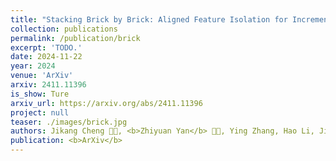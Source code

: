 ```yaml
---
title: "Stacking Brick by Brick: Aligned Feature Isolation for Incremental Face Forgery Detection"
collection: publications
permalink: /publication/brick
excerpt: 'TODO.'
date: 2024-11-22
year: 2024
venue: 'ArXiv'
arxiv: 2411.11396
is_show: Ture
arxiv_url: https://arxiv.org/abs/2411.11396
project: null
teaser: ./images/brick.jpg
authors: Jikang Cheng 🧑‍💻, <b>Zhiyuan Yan</b> 🧑‍💻, Ying Zhang, Hao Li, Jiaxin Ai, Qin Zou, Chen Li, Zhongyuan Wang</a>
publication: <b>ArXiv</b>
---
```


<!-- [Download paper here](https://arxiv.org/pdf/2406.13495.pdf) -->
